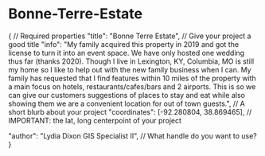 # Bonne-Terre-Estate
{
// Required properties
"title": "Bonne Terre Estate", // Give your project a good title
"info": "My family acquired this property in 2019 and got the license to turn it into an event space. We have only hosted one wedding thus far (thanks 2020). Though I live in Lexington, KY, Columbia, MO is still my home so I like to help out with the new family business when I can. My family has requested that I find features within 10 miles of the property with a main focus on hotels, restaurants/cafes/bars and 2 airports. This is so we can give our customers suggestions of places to stay and eat while also showing them we are a convenient location for out of town guests.", // A short blurb about your project
"coordinates": [-92.280804, 38.869465], // IMPORTANT: the lat, long centerpoint of your project

"author": "Lydia Dixon GIS Specialist II", // What handle do you want to use?
}
